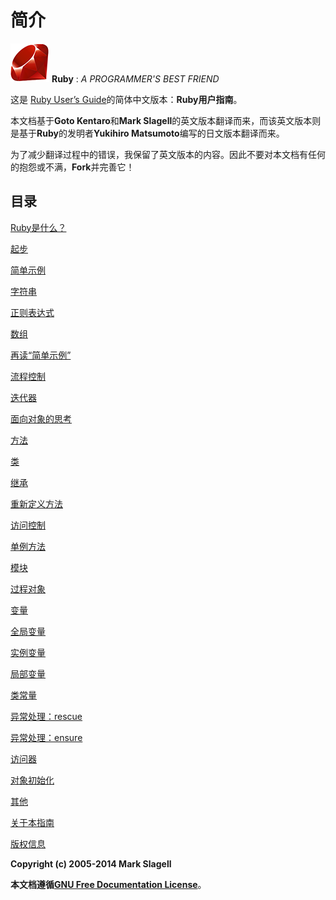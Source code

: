 # 简介
![Ruby用户指南](./images/ruby-logo.png "Ruby logo")
**Ruby** : *A PROGRAMMER'S BEST FRIEND*

这是 [Ruby User’s Guide]( http://www.rubyist.net/~slagell/ruby/	"Ruby User’s Guide")的简体中文版本：**Ruby用户指南**。

本文档基于**Goto Kentaro**和**Mark Slagell**的英文版本翻译而来，而该英文版本则是基于**Ruby**的发明者**Yukihiro Matsumoto**编写的日文版本翻译而来。 

为了减少翻译过程中的错误，我保留了英文版本的内容。因此不要对本文档有任何的抱怨或不满，**Fork**并完善它！

## 目录

[Ruby是什么？](./markdown/index.md "What is ruby?")

[起步](./markdown/getstarted.md "Getting started")

[简单示例](./markdown/examples.md "Simple examples")

[字符串](./markdown/strings.md "Strings")

[正则表达式](./markdown/regexp.md "Regular expressions")

[数组](./markdown/arrays.md "Arrays")

[再读“简单示例”](./markdown/backtoexamples.md "Back to the simple examples")

[流程控制](./markdown/control.md "Control structures")

[迭代器](./markdown/iterators.md "Iterators")

[面向对象的思考](./markdown/oothinking.md "Object-oriented thinking")

[方法](./markdown/methods.md "Methods")

[类](./markdown/classes.md "Classes")

[继承](./markdown/inheritance.md "Inheritance")

[重新定义方法](./markdown/redefinemethods.md "Redefinition of methods")

[访问控制](./markdown/accesscontrol.md "Access control")

[单例方法](./markdown/singletonmethods.md "Singleton methods")

[模块](./markdown/modules.md "Modules")

[过程对象](./markdown/procobjects.md "Procedure objects")

[变量](./markdown/variables.md "Variables")

[全局变量](./markdown/globalvars.md "Global variables")

[实例变量](./markdown/instancevars.md "Instance variables")

[局部变量](./markdown/localvars.md "Local variables")

[类常量](./markdown/constants.md "Class constants")

[异常处理：rescue](./markdown/rescue.md "Exception processing: rescue")

[异常处理：ensure](./markdown/ensure.md "Exception processing: ensure")

[访问器](./markdown/accessors.md "Accessors")

[对象初始化](./markdown/objinitialization.md "Object initialization")

[其他](./markdown/misc.md "misc")

[关于本指南](./markdown/about.md "About the guide")

[版权信息](./markdown/copyright.md "Copyright")

**Copyright (c) 2005-2014 Mark Slagell**

**本文档遵循[GNU Free Documentation License](./License.txt "GNU Free Documentation License]")**。

## 